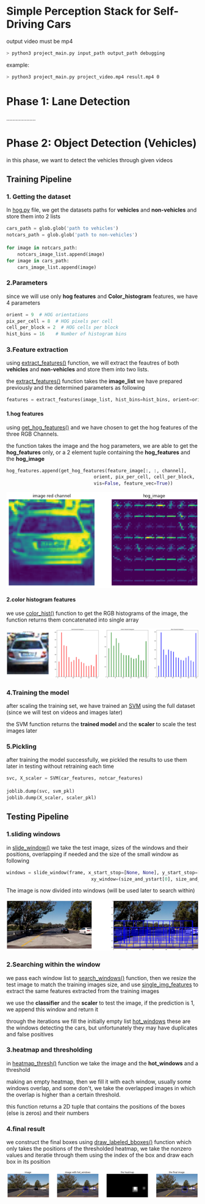# Simple Perception Stack for Self-Driving Cars

output video must be mp4

``` bash
> python3 project_main.py input_path output_path debugging
```
example:
``` bash
> python3 project_main.py project_video.mp4 result.mp4 0
```
# Phase 1: Lane Detection
...................


# Phase 2: Object Detection (Vehicles)
in this phase, we want to detect the vehicles through given videos

## Training Pipeline
### 1. Getting the dataset
In [hog.py](https://github.com/0ssamaak0/Simple-Perception-Stack-for-Self-Driving-Cars/blob/2459aa39a461406a2f2df4b045532e8c6bfafec3/hog.py#L18) file, we get the datasets paths for **vehicles** and **non-vehicles** and store them into 2 lists

```python
cars_path = glob.glob('path to vehicles')
notcars_path = glob.glob('path to non-vehicles')

for image in notcars_path:
    notcars_image_list.append(image)
for image in cars_path:
    cars_image_list.append(image)
```
### 2.Parameters
since we will use only **hog features** and **Color_histogram** features, we have 4 parameters

```python
orient = 9  # HOG orientations
pix_per_cell = 8  # HOG pixels per cell
cell_per_block = 2  # HOG cells per block
hist_bins = 16    # Number of histogram bins
```

### 3.Feature extraction
using [extract_features()](https://github.com/0ssamaak0/Simple-Perception-Stack-for-Self-Driving-Cars/blob/2459aa39a461406a2f2df4b045532e8c6bfafec3/features_functions.py#L70) function, we will extract the feautres of both **vehicles** and **non-vehicles** and store them into two lists.

the [extract_features()](https://github.com/0ssamaak0/Simple-Perception-Stack-for-Self-Driving-Cars/blob/2459aa39a461406a2f2df4b045532e8c6bfafec3/features_functions.py#L70) function takes the **image_list** we have prepared previously and the determined parameters as following

```python
features = extract_features(image_list, hist_bins=hist_bins, orient=orient, pix_per_cell=pix_per_cell, cell_per_block=cell_per_block)
``` 
#### 1.hog features
using [get_hog_features()](https://github.com/0ssamaak0/Simple-Perception-Stack-for-Self-Driving-Cars/blob/2459aa39a461406a2f2df4b045532e8c6bfafec3/features_functions.py#L9) and we have chosen to get the hog features of the three RGB Channels.

the function takes the image and the hog parameters, we are able to get the **hog_features** only, or a 2 element tuple containing the **hog_features** and the **hog_image**

```python
hog_features.append(get_hog_features(feature_image[:, :, channel],
                                orient, pix_per_cell, cell_per_block,
                                vis=False, feature_vec=True))
```
![hog_image](https://github.com/0ssamaak0/Simple-Perception-Stack-for-Self-Driving-Cars/blob/master/Images/hog_image.png)

#### 2.color histogram features
we use [color_hist()](https://github.com/0ssamaak0/Simple-Perception-Stack-for-Self-Driving-Cars/blob/2459aa39a461406a2f2df4b045532e8c6bfafec3/features_functions.py#L26) function to get the RGB histograms of the image, the function returns them concatenated into single array

![color_hist](https://github.com/0ssamaak0/Simple-Perception-Stack-for-Self-Driving-Cars/blob/master/Images/color_hist.png)

### 4.Training the model
after scaling the training set, we have trained an [SVM](https://github.com/0ssamaak0/Simple-Perception-Stack-for-Self-Driving-Cars/blob/master/SVM.py) using the full dataset (since we will test on videos and images later)

the SVM function returns the **trained model** and the **scaler** to scale the test images later


### 5.Pickling
after training the model successfully, we pickled the results to use them later in testing without retraining each time
```python
svc, X_scaler = SVM(car_features, notcar_features)

joblib.dump(svc, svm_pkl)
joblib.dump(X_scaler, scaler_pkl)
```

## Testing Pipeline

### 1.sliding windows
in [slide_window()](https://github.com/0ssamaak0/Simple-Perception-Stack-for-Self-Driving-Cars/blob/25a4ace846b4baa1e2e98c960eb7dc371cf23eb2/window.py#L7) we take the test image, sizes of the windows and their positions, overlapping if needed and the size of the small window as following
```python
windows = slide_window(frame, x_start_stop=[None, None], y_start_stop=[size_and_ystart[1][0], size_and_ystart[1][1]],
                               xy_window=(size_and_ystart[0], size_and_ystart[0]), xy_overlap=(0.5, 0.5))
```

The image is now divided into windows (will be used later to search within)

![window_image](https://github.com/0ssamaak0/Simple-Perception-Stack-for-Self-Driving-Cars/blob/master/Images/image_windows.png)


### 2.Searching within the window
we pass each window list to [search_windows()](https://github.com/0ssamaak0/Simple-Perception-Stack-for-Self-Driving-Cars/blob/25a4ace846b4baa1e2e98c960eb7dc371cf23eb2/window.py#L62) function, then we resize the test image to match the training images size, and use [single_img_features](https://github.com/0ssamaak0/Simple-Perception-Stack-for-Self-Driving-Cars/blob/2459aa39a461406a2f2df4b045532e8c6bfafec3/features_functions.py#L96) to extract the same features extracted from the training images

we use the **classifier** and the **scaler** to test the image, if the prediction is 1, we append this window and return it

through the iterations we fill the initially empty list [hot_windows](https://github.com/0ssamaak0/Simple-Perception-Stack-for-Self-Driving-Cars/blob/2459aa39a461406a2f2df4b045532e8c6bfafec3/hog.py#L92) these are the windows detecting the cars, but unfortunately they may have duplicates and false positives

### 3.heatmap and thresholding
in [heatmap_thresh()](https://github.com/0ssamaak0/Simple-Perception-Stack-for-Self-Driving-Cars/blob/25a4ace846b4baa1e2e98c960eb7dc371cf23eb2/window.py#L91) function we take the image and the **hot_windows** and a threshold

making an empty heatmap, then we fill it with each window, usually some windows overlap, and some don't, we take the overlapped images in which the overlap is higher than a certain threshold.

this function returns a 2D tuple that contains the positions of the boxes (else is zeros) and their numbers

### 4.final result
we construct the final boxes using [draw_labeled_bboxes()](https://github.com/0ssamaak0/Simple-Perception-Stack-for-Self-Driving-Cars/blob/25a4ace846b4baa1e2e98c960eb7dc371cf23eb2/window.py#L107) function which only takes the positions of the thresholded heatmap, we take the nonzero values and iteratie through them using the index of the box and draw each box in its position


![heatmap_image](https://github.com/0ssamaak0/Simple-Perception-Stack-for-Self-Driving-Cars/blob/master/Images/heatmap.png)